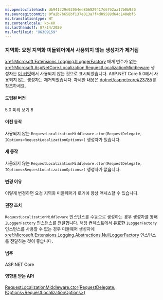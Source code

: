 ```yaml
---
ms.openlocfilehash: db941229e02064ee856829417d6762aa17b0b926
ms.sourcegitcommit: 0fa2b7b658bf137e813a7f4d09589d64c148ebf5
ms.translationtype: HT
ms.contentlocale: ko-KR
ms.lasthandoff: 07/14/2020
ms.locfileid: "86309159"
---
```

### <a name="localization-obsolete-constructor-removed-in-request-localization-middleware"></a>지역화: 요청 지역화 미들웨어에서 사용되지 않는 생성자가 제거됨

<xref:Microsoft.Extensions.Logging.ILoggerFactory> 매개 변수가 없는 <xref:Microsoft.AspNetCore.Localization.RequestLocalizationMiddleware> 생성자는 [이 커밋](https://github.com/dotnet/aspnetcore/commit/ba8c6ccf6fd3eeb7fc42a159d362b15eae4fb3a0)에서 사용되지 않는 것으로 표시되었습니다. ASP.NET Core 5.0에서 사용되지 않는 생성자는 제거되었습니다. 자세한 내용은 [dotnet/aspnetcore#23785](https://github.com/dotnet/aspnetcore/issues/23785)를 참조하세요.

#### <a name="version-introduced"></a>도입된 버전

5.0 미리 보기 8

#### <a name="old-behavior"></a>이전 동작

사용되지 않는 `RequestLocalizationMiddleware.ctor(RequestDelegate, IOptions<RequestLocalizationOptions>)` 생성자가 있습니다.

#### <a name="new-behavior"></a>새 동작

사용되지 않는 `RequestLocalizationMiddleware.ctor(RequestDelegate, IOptions<RequestLocalizationOptions>)` 생성자가 없습니다.

#### <a name="reason-for-change"></a>변경 이유

이렇게 변경하면 요청 지역화 미들웨어가 로거에 항상 액세스할 수 있습니다.

#### <a name="recommended-action"></a>권장 조치

`RequestLocalizationMiddleware` 인스턴스를 수동으로 생성하는 경우 생성자를 통해 `ILoggerFactory` 인스턴스를 전달합니다. 해당 컨텍스트에서 유효한 `ILoggerFactory` 인스턴스를 사용할 수 없는 경우 미들웨어 생성자에 <xref:Microsoft.Extensions.Logging.Abstractions.NullLoggerFactory> 인스턴스를 전달하는 것이 좋습니다.

#### <a name="category"></a>범주

ASP.NET Core

#### <a name="affected-apis"></a>영향을 받는 API

[RequestLocalizationMiddleware.ctor(RequestDelegate, IOptions\<RequestLocalizationOptions>)](/dotnet/api/microsoft.aspnetcore.localization.requestlocalizationmiddleware.-ctor?view=aspnetcore-3.1#Microsoft_AspNetCore_Localization_RequestLocalizationMiddleware__ctor_Microsoft_AspNetCore_Http_RequestDelegate_Microsoft_Extensions_Options_IOptions_Microsoft_AspNetCore_Builder_RequestLocalizationOptions__)

<!--

#### Affected APIs

`M:Microsoft.AspNetCore.Localization.RequestLocalizationMiddleware.#ctor(Microsoft.AspNetCore.Http.RequestDelegate,Microsoft.Extensions.Options.IOptions{Microsoft.AspNetCore.Builder.RequestLocalizationOptions})`

-->
